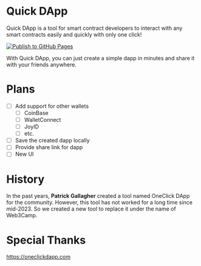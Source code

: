 # Quick DApp

Quick DApp is a tool for smart contract developers to interact with any smart contracts easily and quickly with only one click!

[![Publish to GitHub Pages](https://github.com/Web3Camp-Labs/quick-dapp/actions/workflows/main.yml/badge.svg)](https://github.com/Web3Camp-Labs/quick-dapp/actions/workflows/main.yml)

With Quick DApp, you can just create a simple dapp in minutes and share it with your friends anywhere.

# Plans
- [ ] Add support for other wallets
  - [ ] CoinBase
  - [ ] WalletConnect
  - [ ] JoyID
  - [ ] etc.
- [ ] Save the created dapp locally
- [ ] Provide share link for dapp
- [ ] New UI

# History

In the past years, **Patrick Gallagher** created a tool named OneClick DApp for the community. However, this tool has not worked for a long time since mid-2023. So we created a new tool to replace it under the name of Web3Camp.

# Special Thanks

https://oneclickdapp.com
